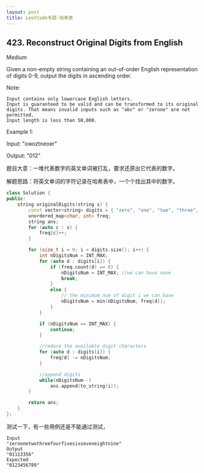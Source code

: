 ```yaml
---
layout: post
title: LeetCode专题-哈希表
---
```


## 423. Reconstruct Original Digits from English

Medium

Given a non-empty string containing an out-of-order English representation of digits 0-9, output the digits in ascending order.

Note:

    Input contains only lowercase English letters.
    Input is guaranteed to be valid and can be transformed to its original digits. That means invalid inputs such as "abc" or "zerone" are not permitted.
    Input length is less than 50,000.

Example 1:

Input: "owoztneoer"

Output: "012"

题目大意：一堆代表数字的英文单词被打乱，要求还原出它代表的数字。

解题思路：将英文单词的字符记录在哈希表中，一个个找出其中的数字。

```c++
class Solution {
public:
    string originalDigits(string s) {
        const vector<string> digits = { "zero", "one", "two", "three", "four", "five", "six", "seven", "eight", "nine" };
        unordered_map<char, int> freq;
        string ans;
        for (auto c : s) {
            freq[c]++;
        }

        for (size_t i = 0; i < digits.size(); i++) {
            int nDigitsNum = INT_MAX;
            for (auto d : digits[i]) {
                if (freq.count(d) == 0) {
                    nDigitsNum = INT_MAX; //we can have none
                    break;
                }
                else {
                    // the minimum num of digit i we can have
                    nDigitsNum = min(nDigitsNum, freq[d]);
                }
            }

            if (nDigitsNum == INT_MAX) {
                continue;
            }

            //reduce the available digit characters
            for (auto d : digits[i]) {
                freq[d] -= nDigitsNum;
            }

            //append digits
            while(nDigitsNum--)
                ans.append(to_string(i));
        }

        return ans;        
    }
};
```
测试一下，有一些用例还是不能通过测试，
```
Input
"zeroonetwothreefourfivesixseveneightnine"
Output
"01113356"
Expected
"0123456789"
```